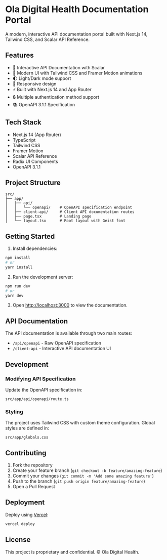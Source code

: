 # Ola Digital Health Documentation Portal

A modern, interactive API documentation portal built with Next.js 14, Tailwind CSS, and Scalar API Reference.

## Features

- 🎯 Interactive API Documentation with Scalar
- 🎨 Modern UI with Tailwind CSS and Framer Motion animations
- 🌓 Light/Dark mode support
- 📱 Responsive design
- ⚡ Built with Next.js 14 and App Router
- 🔒 Multiple authentication method support
- 📚 OpenAPI 3.1.1 Specification

## Tech Stack

- Next.js 14 (App Router)
- TypeScript
- Tailwind CSS
- Framer Motion
- Scalar API Reference
- Radix UI Components
- OpenAPI 3.1.1

## Project Structure

```
src/
├── app/
│   ├── api/
│   │   └── openapi/    # OpenAPI specification endpoint
│   ├── client-api/     # Client API documentation routes
│   ├── page.tsx        # Landing page
│   └── layout.tsx      # Root layout with Geist font
```

## Getting Started

1. Install dependencies:
```bash
npm install
# or
yarn install
```

2. Run the development server:
```bash
npm run dev
# or
yarn dev
```

3. Open [http://localhost:3000](http://localhost:3000) to view the documentation.

## API Documentation

The API documentation is available through two main routes:

- `/api/openapi` - Raw OpenAPI specification
- `/client-api` - Interactive API documentation UI

## Development

### Modifying API Specification
Update the OpenAPI specification in:
```
src/app/api/openapi/route.ts
```

### Styling
The project uses Tailwind CSS with custom theme configuration. Global styles are defined in:
```
src/app/globals.css
```

## Contributing

1. Fork the repository
2. Create your feature branch (`git checkout -b feature/amazing-feature`)
3. Commit your changes (`git commit -m 'Add some amazing feature'`)
4. Push to the branch (`git push origin feature/amazing-feature`)
5. Open a Pull Request

## Deployment

Deploy using [Vercel](https://vercel.com):

```bash
vercel deploy
```

## License

This project is proprietary and confidential. © Ola Digital Health.
